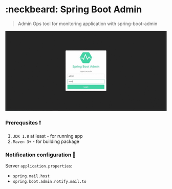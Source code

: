 
# :neckbeard: Spring Boot Admin
> Admin Ops tool for monitoring application with spring-boot-admin

![enter image description here](https://github.com/ElinaValieva/spring-playground/blob/master/spring-boot-admin-ops/ezgif.com-gif-maker.gif)
### Prerequsites :heavy_exclamation_mark:
 1. `JDK 1.8` at least - for running app
 2. `Maven 3+`            - for building package
&nbsp;
### Notification configuration  :hammer:
Server `application.properties`: 
- `spring.mail.host` 
- `spring.boot.admin.notify.mail.to`
